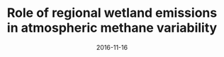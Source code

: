 ---
title: "<b>Role of regional wetland emissions in atmospheric methane variability</b>"
collection: publications
permalink: /publication/2016-11-16-McNorton
date: 2016-11-16
venue: 'Geophysical Research Letters'
paperurl: 'https://doi.org/doi:10.1002/2016GL070649'
citation: '<b>28</b> - McNorton J., Gloor E., Wilson C., Hayman G.D., Gedney N. et al., <b>Role of regional wetland emissions in atmospheric methane variability</b>, Geophysical Research Letters, 43, 11,433-11,444, (2016-11-16). <a href="https://doi.org/doi:10.1002/2016GL070649">doi:10.1002/2016GL070649</a> (cited 23 times)

'
---